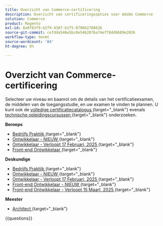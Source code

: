 ```yaml
---
title: Overzicht van Commerce-certificering
description: Overzicht van certificeringsopties voor Adobe Commerce
solution: Commerce
product: Magento
exl-id: 8a9f63f9-b2f9-438f-b1f5-8706b2768626
source-git-commit: cefdda546e5bc8e5462876a74ef78dd6689e2026
workflow-type: tm+mt
source-wordcount: '84'
ht-degree: 8%

---
```


# Overzicht van Commerce-certificering

Selecteer uw niveau en baanrol om de details van het certificatieexamen, de middelen van de toegangsstudie, en uw examen te vinden te plannen. U kunt ook de [ volledige certificatiecatalogus ](https://certification.adobe.com/certifications) {target="_blank"} evenals [ technische opleidingscursussen ](https://certification.adobe.com/courses/?/courses) {target="_blank"} onderzoeken.

**Beroeps**

* [ Bedrijfs Praktijk ](https://certification.adobe.com/certification/business-practitioner-professional) {target="_blank"} <!--AD0-E712-->
* [ Ontwikkelaar - NIEUW ](https://certification.adobe.com/certification/adobe-commerce-developer-professional-v2) {target="_blank"} <!--AD0-E724-->
* [ Ontwikkelaar - Verloopt 17 Februari, 2025 ](https://certification.adobe.com/certification/commerce-developer-professional) {target="_blank"} <!--AD0-E717-->
* [ Front-end Ontwikkelaar ](https://certification.adobe.com/certification/front-end-developer-professional) {target="_blank"} <!--AD0-E721-->

**Deskundige**

* [ Bedrijfs Praktijk ](https://certification.adobe.com/certification/adobe-commerce-business-practitioner-expert) {target="_blank"} <!--AD0-E708-->
* [ Ontwikkelaar - NIEUW ](https://certification.adobe.com/certification/adobe-commerce-developer-expert-v2) {target="_blank"} <!--AD0-E716-->
* [ Ontwikkelaar - Verloopt 17 Februari, 2025 ](https://certification.adobe.com/certification/adobe-commerce-developer-expert) {target="_blank"} <!--AD0-E716-->
* [ Front-end Ontwikkelaar - NIEUW ](https://certification.adobe.com/certification/front-end-developer-expert-v2) {target="_blank"} <!--AD0-E727-->
* [ Front-end Ontwikkelaar - Verloopt 15 Maart, 2025 ](https://certification.adobe.com/certification/front-end-developer-expert) {target="_blank"} <!--AD0-E720-->

**Meester**

* [ Architect ](https://certification.adobe.com/certification/commerce-architect-master) {target="_blank"} <!--AD0-E722-->

{{questions}}

